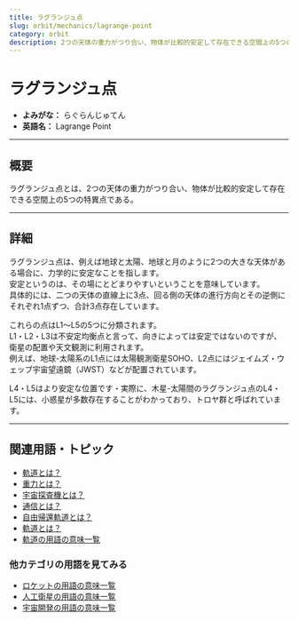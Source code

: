 ```yaml
---
title: ラグランジュ点
slug: orbit/mechanics/lagrange-point
category: orbit
description: 2つの天体の重力がつり合い、物体が比較的安定して存在できる空間上の5つの特異点であるラグランジュ点の意味・定義・内容について解説します。  
---
```


# ラグランジュ点

- **よみがな：** らぐらんじゅてん  
- **英語名：** Lagrange Point  

---

## 概要

ラグランジュ点とは、2つの天体の重力がつり合い、物体が比較的安定して存在できる空間上の5つの特異点である。  

---

## 詳細

ラグランジュ点は、例えば地球と太陽、地球と月のように2つの大きな天体がある場合に、力学的に安定なことを指します。  
安定というのは、その場にとどまりやすいということを意味しています。  
具体的には、二つの天体の直線上に3点、回る側の天体の進行方向とその逆側にそれぞれ1点ずつ、合計3点存在しています。  

これらの点はL1〜L5の5つに分類されます。  
L1・L2・L3は不安定均衡点と言って、向きによっては安定ではないのですが、衛星の配置や天文観測に利用されます。  
例えば、地球-太陽系のL1点には太陽観測衛星SOHO、L2点にはジェイムズ・ウェッブ宇宙望遠鏡（JWST）などが配置されています。  

L4・L5はより安定な位置です・実際に、木星-太陽間のラグランジュ点のL4・L5には、小惑星が多数存在することがわかっており、トロヤ群と呼ばれています。  

---

## 関連用語・トピック

- [軌道とは？](/docs/orbit/orbit)
- [重力とは？](/docs/physics/gravity)
- [宇宙探査機とは？](/docs/explorer/space-probe)
- [通信とは？](/docs/communication/communication)
- [自由帰還軌道とは？](/docs/orbit/type/free-return-trajectory)
- [軌道とは？](/docs/orbit/orbit)
- [軌道の用語の意味一覧](/docs/category/orbit)

### 他カテゴリの用語を見てみる
- [ロケットの用語の意味一覧](/docs/category/rocket)
- [人工衛星の用語の意味一覧](/docs/category/satellite)
- [宇宙開発の用語の意味一覧](/docs/category/glossary)